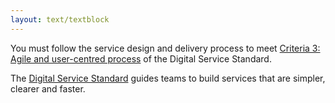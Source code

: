 ```yaml
---
layout: text/textblock
---
```


You must follow the service design and delivery process to meet [Criteria 3: Agile and user-centred process](https://www.dta.gov.au/standard/3-agile-and-user-centred/) of the Digital Service Standard.

The [Digital Service Standard](/standard/) guides teams to build services that are simpler, clearer and faster.
